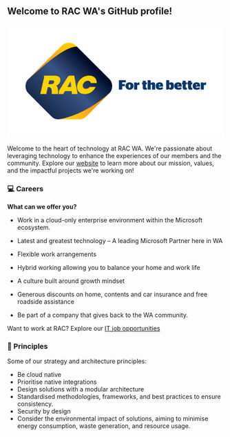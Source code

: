 ## Welcome to RAC WA's GitHub profile!
![RACWA Logo Banner](/assets/images/RAC-Logo_For-the-Better_Landscape_resized.png)

Welcome to the heart of technology at RAC WA. We're passionate about leveraging technology to enhance the experiences of our members and the community. Explore our [website](https://rac.com.au/about-rac) to learn more about our mission, values, and the impactful projects we're working on!

### 💻 Careers

**What can we offer you?** 

- Work in a cloud-only enterprise environment within the Microsoft ecosystem.

- Latest and greatest technology – A leading Microsoft Partner here in WA

- Flexible work arrangements

- Hybrid working allowing you to balance your home and work life

- A culture built around growth mindset

- Generous discounts on home, contents and car insurance and free roadside assistance 

- Be part of a company that gives back to the WA community.

Want to work at RAC? Explore our [IT job opportunities](https://racwa.wd3.myworkdayjobs.com/en-US/RAC-WA?jobFamilyGroup=08b813e997480109f56ab46ae400031b)


### 📜 Principles

Some of our strategy and architecture principles:

- Be cloud native
- Prioritise native integrations
- Design solutions with a modular architecture
- Standardised methodologies, frameworks, and best practices to ensure consistency.
- Security by design
- Consider the environmental impact of solutions, aiming to minimise energy consumption, waste generation, and resource usage.



